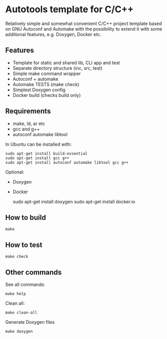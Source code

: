 Autotools template for C/C++
============================

Relatively simple and somewhat convenient C/C++ project template
based on GNU Autoconf and Automake with the possibility to extend it
with some additional features, e.g. Doxygen, Docker etc.

Features
--------

* Template for static and shared lib, CLI app and test
* Separate directory structure (inc, src, test)
* Simple make command wrapper
* Autoconf + automake
* Automake TESTS (make check)
* Simplest Doxygen config
* Docker build (checks build only)

Requirements
------------

* make, ld, ar etc
* gcc and g++
* autoconf automake libtool

In Ubuntu can be installed with:

    sudo apt-get install build-essential
    sudo apt-get install gcc g++
    sudo apt-get install autoconf automake libtool gcc g++

Optional:

* Doxygen
* Docker

    sudo apt-get install doxygen
    sudo apt-get install docker.io

How to build
------------

    make

How to test
-----------

    make check

Other commands
--------------

See all commands:

    make help

Clean all:

    make clean-all

Generate Doxygen files

    make doxygen
